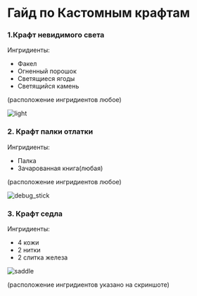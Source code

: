 # Гайд по Кастомным крафтам

### 1.Крафт невидимого света
Ингридиенты:
- Факел
- Огненный порошок
- Светящиеся ягоды
- Светящийся камень

(расположение ингридиентов любое)

![light](https://github.com/Kr1sper59/CME-Hub/blob/cf31b9e47f2f4a60084672c96add7f268d7b5c5d/Images/light.png)

### 2. Крафт палки отлатки
Ингридиенты:
- Палка
- Зачарованная книга(любая)

(расположение ингридиентов любое)

![debug_stick](https://github.com/Kr1sper59/CME-Hub/blob/cf31b9e47f2f4a60084672c96add7f268d7b5c5d/Images/debug_stick.png)

### 3. Крафт седла
Ингридиенты:
- 4 кожи
- 2 нитки
- 2 слитка железа

![saddle](https://github.com/Kr1sper59/CME-Hub/blob/cf31b9e47f2f4a60084672c96add7f268d7b5c5d/Images/saddle.png)

(расположение ингридиентов указано на скриншоте)
